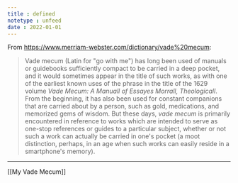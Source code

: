 ```yaml
---
title : defined
notetype : unfeed
date : 2022-01-01
---
```


From  https://www.merriam-webster.com/dictionary/vade%20mecum:

> Vade mecum (Latin for "go with me") has long been used of manuals or guidebooks sufficiently compact to be carried in a deep pocket, and it would sometimes appear in the title of such works, as with one of the earliest known uses of the phrase in the title of the 1629 volume _Vade Mecum: A Manuall of Essayes Morrall, Theologicall_. From the beginning, it has also been used for constant companions that are carried about by a person, such as gold, medications, and memorized gems of wisdom. But these days, _vade mecum_ is primarily encountered in reference to works which are intended to serve as one-stop references or guides to a particular subject, whether or not such a work can actually be carried in one's pocket (a moot distinction, perhaps, in an age when such works can easily reside in a smartphone's memory).

---
[[My Vade Mecum]]
